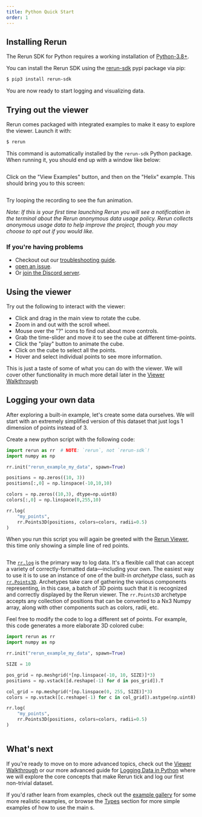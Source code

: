 ```yaml
---
title: Python Quick Start
order: 1
---
```


## Installing Rerun

The Rerun SDK for Python requires a working installation of [Python-3.8+](https://www.python.org/).

You can install the Rerun SDK using the [rerun-sdk](https://pypi.org/project/rerun-sdk/) pypi package via pip:
```bash
$ pip3 install rerun-sdk
```

You are now ready to start logging and visualizing data.

## Trying out the viewer

Rerun comes packaged with integrated examples to make it easy to explore the viewer. Launch it with: 
```bash
$ rerun
```

This command is automatically installed by the `rerun-sdk` Python package. When running it, you should end up with a window like below:

<picture>
  <img src="https://static.rerun.io/welcome_screen/f3119e719c64d7c18e56ccd34e3ec0eff7039ef6/full.png" alt="">
  <source media="(max-width: 480px)" srcset="https://static.rerun.io/welcome_screen/f3119e719c64d7c18e56ccd34e3ec0eff7039ef6/480w.png">
  <source media="(max-width: 768px)" srcset="https://static.rerun.io/welcome_screen/f3119e719c64d7c18e56ccd34e3ec0eff7039ef6/768w.png">
  <source media="(max-width: 1024px)" srcset="https://static.rerun.io/welcome_screen/f3119e719c64d7c18e56ccd34e3ec0eff7039ef6/1024w.png">
  <source media="(max-width: 1200px)" srcset="https://static.rerun.io/welcome_screen/f3119e719c64d7c18e56ccd34e3ec0eff7039ef6/1200w.png">
</picture>

Click on the "View Examples" button, and then on the "Helix" example. This should bring you to this screen:

<picture>
  <img src="https://static.rerun.io/helix/7afe34b3150dd09b017724331459bd694e7069ac/full.png" alt="">
  <source media="(max-width: 480px)" srcset="https://static.rerun.io/helix/7afe34b3150dd09b017724331459bd694e7069ac/480w.png">
  <source media="(max-width: 768px)" srcset="https://static.rerun.io/helix/7afe34b3150dd09b017724331459bd694e7069ac/768w.png">
  <source media="(max-width: 1024px)" srcset="https://static.rerun.io/helix/7afe34b3150dd09b017724331459bd694e7069ac/1024w.png">
  <source media="(max-width: 1200px)" srcset="https://static.rerun.io/helix/7afe34b3150dd09b017724331459bd694e7069ac/1200w.png">
</picture>


Try looping the recording to see the fun animation.

*Note: If this is your first time launching Rerun you will see a notification in the terminal about the Rerun anonymous
data usage policy. Rerun collects anonymous usage data to help improve the project, though you may choose to opt out if you
would like.*

### If you're having problems
 * Checkout out our [troubleshooting guide](troubleshooting.md).
 * [open an issue](https://github.com/rerun-io/rerun/issues/new/choose).
 * Or [join the Discord server](https://discord.gg/PXtCgFBSmH).

## Using the viewer
Try out the following to interact with the viewer:
 * Click and drag in the main view to rotate the cube.
 * Zoom in and out with the scroll wheel.
 * Mouse over the "?" icons to find out about more controls.
 * Grab the time-slider and move it to see the cube at different time-points.
 * Click the "play" button to animate the cube.
 * Click on the cube to select all the points.
 * Hover and select individual points to see more information.

This is just a taste of some of what you can do with the viewer. We will cover other functionality in much
more detail later in the [Viewer Walkthrough](viewer-walkthrough.md)

## Logging your own data
After exploring a built-in example, let's create some data ourselves. We will start with an
extremely simplified version of this dataset that just logs 1 dimension of points instead of 3.

Create a new python script with the following code:

```python
import rerun as rr  # NOTE: `rerun`, not `rerun-sdk`!
import numpy as np

rr.init("rerun_example_my_data", spawn=True)

positions = np.zeros((10, 3))
positions[:,0] = np.linspace(-10,10,10)

colors = np.zeros((10,3), dtype=np.uint8)
colors[:,0] = np.linspace(0,255,10)

rr.log(
    "my_points",
    rr.Points3D(positions, colors=colors, radii=0.5)
)
```

When you run this script you will again be greeted with the [Rerun Viewer](../reference/viewer/overview.md), this time
only showing a simple line of red points.

<picture>
  <img src="https://static.rerun.io/quickstart1_line/969a72007a8354bc2638d5794fa7d47176135d0c/full.png" alt="">
  <source media="(max-width: 480px)" srcset="https://static.rerun.io/quickstart1_line/969a72007a8354bc2638d5794fa7d47176135d0c/480w.png">
  <source media="(max-width: 768px)" srcset="https://static.rerun.io/quickstart1_line/969a72007a8354bc2638d5794fa7d47176135d0c/768w.png">
  <source media="(max-width: 1024px)" srcset="https://static.rerun.io/quickstart1_line/969a72007a8354bc2638d5794fa7d47176135d0c/1024w.png">
  <source media="(max-width: 1200px)" srcset="https://static.rerun.io/quickstart1_line/969a72007a8354bc2638d5794fa7d47176135d0c/1200w.png">
</picture>



The [`rr.log`](https://ref.rerun.io/docs/python/stable/common/logging_functions/#rerun.log) is the primary way to log data. It's a flexible
call that can accept a variety of correctly-formatted data—including your own. The easiest way to use it is to use an instance of
one of the built-in *archetype* class, such as [`rr.Points3D`](https://ref.rerun.io/docs/python/stable/common/archetypes/#rerun.archetypes.Points3D). Archetypes take care of gathering the various
components representing, in this case, a batch of 3D points such that it is recognized and correctly displayed by the Rerun viewer. The `rr.Points3D` archetype accepts any collection of positions that can be converted to a Nx3 Numpy array, along with other components such as colors, radii, etc.

Feel free to modify the code to log a different set of points. For example, this code generates a more elaborate 3D colored cube:
```python
import rerun as rr
import numpy as np

rr.init("rerun_example_my_data", spawn=True)

SIZE = 10

pos_grid = np.meshgrid(*[np.linspace(-10, 10, SIZE)]*3)
positions = np.vstack([d.reshape(-1) for d in pos_grid]).T

col_grid = np.meshgrid(*[np.linspace(0, 255, SIZE)]*3)
colors = np.vstack([c.reshape(-1) for c in col_grid]).astype(np.uint8).T

rr.log(
    "my_points",
    rr.Points3D(positions, colors=colors, radii=0.5)
)
```

<picture>
  <img src="https://static.rerun.io/quickstart2_simple_cube/632a8f1c79f70a2355fad294fe085291fcf3a8ae/full.png" alt="">
  <source media="(max-width: 480px)" srcset="https://static.rerun.io/quickstart2_simple_cube/632a8f1c79f70a2355fad294fe085291fcf3a8ae/480w.png">
  <source media="(max-width: 768px)" srcset="https://static.rerun.io/quickstart2_simple_cube/632a8f1c79f70a2355fad294fe085291fcf3a8ae/768w.png">
  <source media="(max-width: 1024px)" srcset="https://static.rerun.io/quickstart2_simple_cube/632a8f1c79f70a2355fad294fe085291fcf3a8ae/1024w.png">
  <source media="(max-width: 1200px)" srcset="https://static.rerun.io/quickstart2_simple_cube/632a8f1c79f70a2355fad294fe085291fcf3a8ae/1200w.png">
</picture>

## What's next

If you're ready to move on to more advanced topics, check out the [Viewer Walkthrough](viewer-walkthrough.md) or our
more advanced guide for [Logging Data in Python](logging-python.md) where we will explore the core concepts that make
Rerun tick and log our first non-trivial dataset.

If you'd rather learn from examples, check out the [example gallery](/examples) for some more realistic examples, or browse the [Types](../reference/types.md) section for more simple examples of how to use the main  s.
